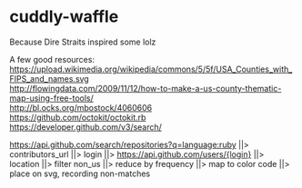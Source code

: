 # cuddly-waffle
Because Dire Straits inspired some lolz

A few good resources:   
https://upload.wikimedia.org/wikipedia/commons/5/5f/USA_Counties_with_FIPS_and_names.svg  
http://flowingdata.com/2009/11/12/how-to-make-a-us-county-thematic-map-using-free-tools/  
http://bl.ocks.org/mbostock/4060606  
https://github.com/octokit/octokit.rb  
https://developer.github.com/v3/search/  


https://api.github.com/search/repositories?q=language:ruby
  ||> contributors_url
  ||> login
  ||> https://api.github.com/users/{login}
  ||> location
  ||> filter non_us
  ||> reduce by frequency
  ||> map to color code
  ||> place on svg, recording non-matches
